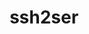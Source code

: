 ---
title: ssh2ser
layout: project
class_project: no
project_link: https://github.com/Changer098/ssh2ser
demo_link: !!null
languages: [Python]
technologies: [Paramiko]
main_screenshot: !!null
screenshots: !!null
---